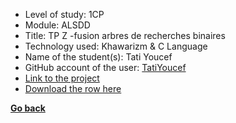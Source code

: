 - Level of study: 1CP
- Module: ALSDD
- Title: TP Z -fusion arbres de recherches binaires
- Technology used: Khawarizm & C Language
- Name of the student(s): Tati Youcef
- GitHub account of the user: [TatiYoucef](https://github.com/TatiYoucef)
- [Link to the project](./TPZ)
- [Download the row here](./TPZ.rar)

**[Go back](../../../ALSDD.md)**